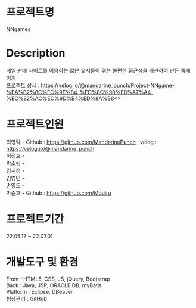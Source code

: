 # 프로젝트명 <br>
NNgames
# Description <br>
게임 판매 사이트를 이용하는 많은 유저들이 겪는 불편한 접근성을 개선하여 만든 웹페이지<br>
프로젝트 상세 : https://velog.io/@mandarine_punch/Project-NNgame-%EA%B2%8C%EC%9E%84-%ED%8C%90%EB%A7%A4-%EC%82%AC%EC%9D%B4%ED%8A%B8<>
# 프로젝트인원 <br>
  최영락 - Github : https://github.com/MandarinePunch , velog : https://velog.io/@mandarine_punch <br>
  허정호 - <br>
  박소림 - <br>
  김서정 - <br>
  김영민 - <br>
  손영도 - <br>
  박준호 - Github : https://github.com/Moulru<br>
# 프로젝트기간 <br>
22.05.17 ~ 22.07.01
# 개발도구 및 환경 <br>
  Front : HTML5, CSS, JS, jQuery, Bootstrap <br>
  Back : Java, JSP, ORACLE DB, myBatis <br>
  Platform : Eclipse, DBeaver <br>
  형상관리 : GitHub <br>
